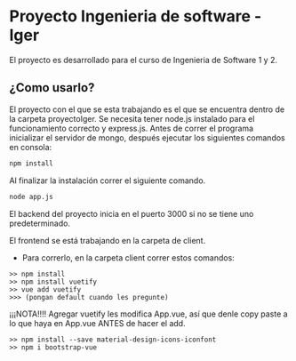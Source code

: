 ﻿# Proyecto Ingenieria de software - Iger 
El proyecto es desarrollado para el curso de Ingenieria de Software 1 y 2.

## ¿Como usarlo?
El proyecto con el que se esta trabajando es el que se encuentra dentro de la carpeta proyectoIger. Se necesita tener node.js 
instalado para el funcionamiento correcto y express.js. Antes de correr el programa inicializar el servidor de mongo, después ejecutar los siguientes comandos en consola: 
```bash
npm install
```
Al finalizar la instalación correr el siguiente comando.
```bash
node app.js
```
El backend del proyecto inicia en el puerto 3000 si no se tiene uno predeterminado.


El frontend se está trabajando en la carpeta de client.
- Para correrlo, en la carpeta client correr estos comandos:
```
>> npm install
>> npm install vuetify
>> vue add vuetify
>>> (pongan default cuando les pregunte)
```

¡¡¡NOTA!!!! Agregar vuetify les modifica App.vue, así que denle copy paste a lo que haya en App.vue ANTES de hacer el add.
```
>> npm install --save material-design-icons-iconfont
>> npm i bootstrap-vue
```
